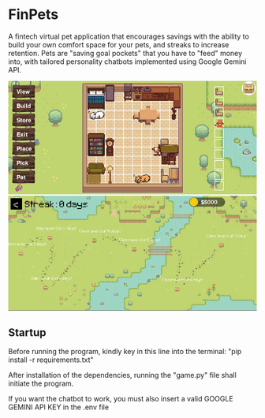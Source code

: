 # FinPets
A fintech virtual pet application that encourages savings with the ability to build your own comfort space for your pets, and streaks to increase retention. Pets are "saving goal pockets" that you have to "feed" money into, with tailored personality chatbots implemented using Google Gemini API.

![Build](./images/Build.png)
![Streaks](./images/Streaks.png)

## Startup
Before running the program, kindly key in this line into the terminal:
"pip install -r requirements.txt"

After installation of the dependencies, running the "game.py" file shall initiate the program.

If you want the chatbot to work, you must also insert a valid GOOGLE GEMINI API KEY in the .env file
